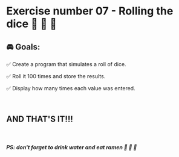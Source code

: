 # **Exercise number 07 - Rolling the dice** :metal: :metal: :metal:

## :oncoming_automobile: **Goals**:  

:white_check_mark: Create a program that simulates a roll of dice.

:white_check_mark: Roll it 100 times and store the results.

:white_check_mark: Display how many times each value was entered.

<br>

## AND THAT'S IT!!!

<br>

##### ***PS: don't forget to drink water and eat ramen*** :ramen: :ramen: :ramen: